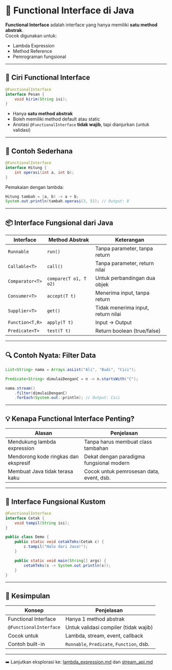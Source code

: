 # 🔧 Functional Interface di Java

**Functional Interface** adalah interface yang hanya memiliki **satu method abstrak**.  
Cocok digunakan untuk:
- Lambda Expression
- Method Reference
- Pemrograman fungsional

---

## 📌 Ciri Functional Interface

```java
@FunctionalInterface
interface Pesan {
    void kirim(String isi);
}
````

* Hanya **satu method abstrak**
* Boleh memiliki method default atau static
* Anotasi `@FunctionalInterface` **tidak wajib**, tapi dianjurkan (untuk validasi)

---

## 🧠 Contoh Sederhana

```java
@FunctionalInterface
interface Hitung {
    int operasi(int a, int b);
}
```

Pemakaian dengan lambda:

```java
Hitung tambah = (a, b) -> a + b;
System.out.println(tambah.operasi(3, 5)); // Output: 8
```

---

## 📦 Interface Fungsional dari Java

| Interface       | Method Abstrak        | Keterangan                         |
| --------------- | --------------------- | ---------------------------------- |
| `Runnable`      | `run()`               | Tanpa parameter, tanpa return      |
| `Callable<T>`   | `call()`              | Tanpa parameter, return nilai      |
| `Comparator<T>` | `compare(T o1, T o2)` | Untuk perbandingan dua objek       |
| `Consumer<T>`   | `accept(T t)`         | Menerima input, tanpa return       |
| `Supplier<T>`   | `get()`               | Tidak menerima input, return nilai |
| `Function<T,R>` | `apply(T t)`          | Input → Output                     |
| `Predicate<T>`  | `test(T t)`           | Return boolean (true/false)        |

---

## 🔍 Contoh Nyata: Filter Data

```java
List<String> nama = Arrays.asList("Ali", "Budi", "Cici");

Predicate<String> dimulaiDenganC = n -> n.startsWith("C");

nama.stream()
    .filter(dimulaiDenganC)
    .forEach(System.out::println); // Output: Cici
```

---

## 💡 Kenapa Functional Interface Penting?

| Alasan                               | Penjelasan                               |
| ------------------------------------ | ---------------------------------------- |
| Mendukung lambda expression          | Tanpa harus membuat class tambahan       |
| Mendorong kode ringkas dan ekspresif | Dekat dengan paradigma fungsional modern |
| Membuat Java tidak terasa kaku       | Cocok untuk pemrosesan data, event, dsb. |

---

## 🧪 Interface Fungsional Kustom

```java
@FunctionalInterface
interface Cetak {
    void tampil(String isi);
}

public class Demo {
    public static void cetakTeks(Cetak c) {
        c.tampil("Halo dari Java!");
    }

    public static void main(String[] args) {
        cetakTeks(s -> System.out.println(s));
    }
}
```

---

## 📌 Kesimpulan

| Konsep                 | Penjelasan                                |
| ---------------------- | ----------------------------------------- |
| Functional Interface   | Hanya 1 method abstrak                    |
| `@FunctionalInterface` | Untuk validasi compiler (tidak wajib)     |
| Cocok untuk            | Lambda, stream, event, callback           |
| Contoh built-in        | `Runnable`, `Predicate`, `Function`, dsb. |

---

➡️ Lanjutkan eksplorasi ke: [lambda\_expression.md](lambda_expression.md) dan [stream\_api.md](stream_api.md)